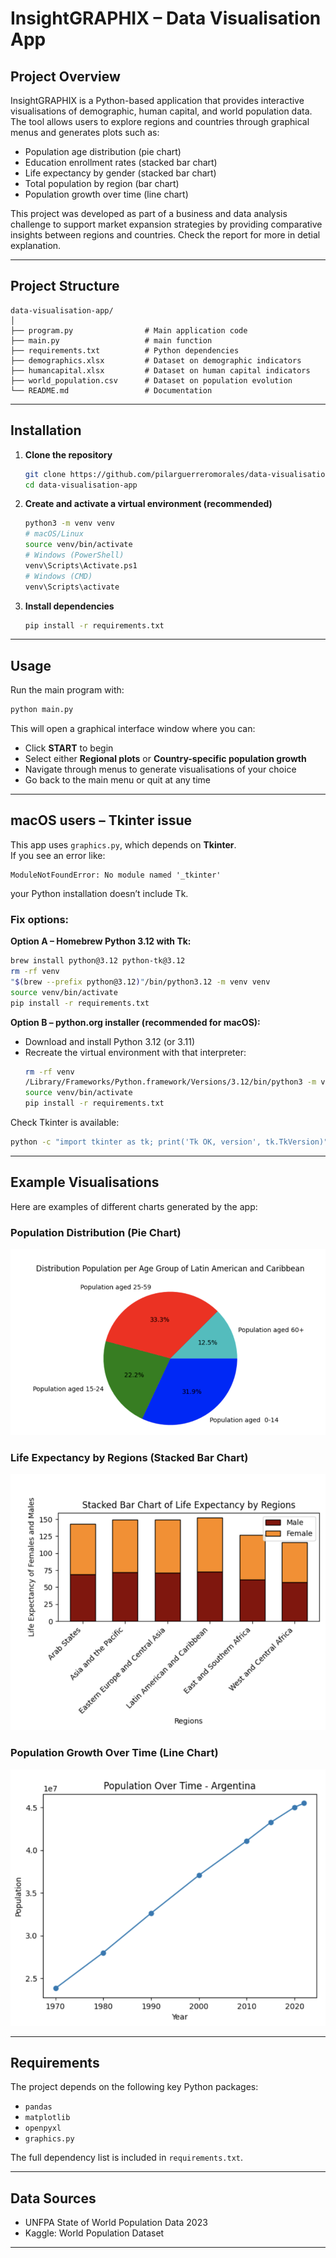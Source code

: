# InsightGRAPHIX – Data Visualisation App

## Project Overview
InsightGRAPHIX is a Python-based application that provides interactive visualisations of demographic, human capital, and world population data.  
The tool allows users to explore regions and countries through graphical menus and generates plots such as:

- Population age distribution (pie chart)  
- Education enrollment rates (stacked bar chart)  
- Life expectancy by gender (stacked bar chart)  
- Total population by region (bar chart)  
- Population growth over time (line chart)  

This project was developed as part of a business and data analysis challenge to support market expansion strategies by providing comparative insights between regions and countries.
Check the report for more in detial explanation.

---

## Project Structure

```text
data-visualisation-app/
│
├── program.py                # Main application code
├── main.py                   # main function
├── requirements.txt          # Python dependencies
├── demographics.xlsx         # Dataset on demographic indicators
├── humancapital.xlsx         # Dataset on human capital indicators
├── world_population.csv      # Dataset on population evolution
└── README.md                 # Documentation
```

---

## Installation

1. **Clone the repository**
   ```bash
   git clone https://github.com/pilarguerreromorales/data-visualisation-app.git
   cd data-visualisation-app
   ```

2. **Create and activate a virtual environment (recommended)**
   ```bash
   python3 -m venv venv
   # macOS/Linux
   source venv/bin/activate
   # Windows (PowerShell)
   venv\Scripts\Activate.ps1
   # Windows (CMD)
   venv\Scripts\activate
   ```

3. **Install dependencies**
   ```bash
   pip install -r requirements.txt
   ```

---

## Usage

Run the main program with:

```bash
python main.py
```

This will open a graphical interface window where you can:

- Click **START** to begin  
- Select either **Regional plots** or **Country-specific population growth**  
- Navigate through menus to generate visualisations of your choice  
- Go back to the main menu or quit at any time

---

## macOS users – Tkinter issue

This app uses `graphics.py`, which depends on **Tkinter**.  
If you see an error like:

```
ModuleNotFoundError: No module named '_tkinter'
```

your Python installation doesn’t include Tk.

### Fix options:

**Option A – Homebrew Python 3.12 with Tk:**
```bash
brew install python@3.12 python-tk@3.12
rm -rf venv
"$(brew --prefix python@3.12)"/bin/python3.12 -m venv venv
source venv/bin/activate
pip install -r requirements.txt
```

**Option B – python.org installer (recommended for macOS):**
- Download and install Python 3.12 (or 3.11) 
- Recreate the virtual environment with that interpreter:
  ```bash
  rm -rf venv
  /Library/Frameworks/Python.framework/Versions/3.12/bin/python3 -m venv venv
  source venv/bin/activate
  pip install -r requirements.txt
  ```

Check Tkinter is available:
```bash
python -c "import tkinter as tk; print('Tk OK, version', tk.TkVersion)"
```

---

## Example Visualisations

Here are examples of different charts generated by the app:

### Population Distribution (Pie Chart)
![Population Distribution by Age Group](Screenshot-pie.png)

### Life Expectancy by Regions (Stacked Bar Chart)
![Life Expectancy by Regions](Screenshot-stackedbar.png)

### Population Growth Over Time (Line Chart)
![Population Over Time - Argentina](Screenshot-line.png)

---

## Requirements

The project depends on the following key Python packages:

- `pandas`  
- `matplotlib`  
- `openpyxl`  
- `graphics.py`

The full dependency list is included in `requirements.txt`.

---

## Data Sources

- UNFPA State of World Population Data 2023  
- Kaggle: World Population Dataset

---

